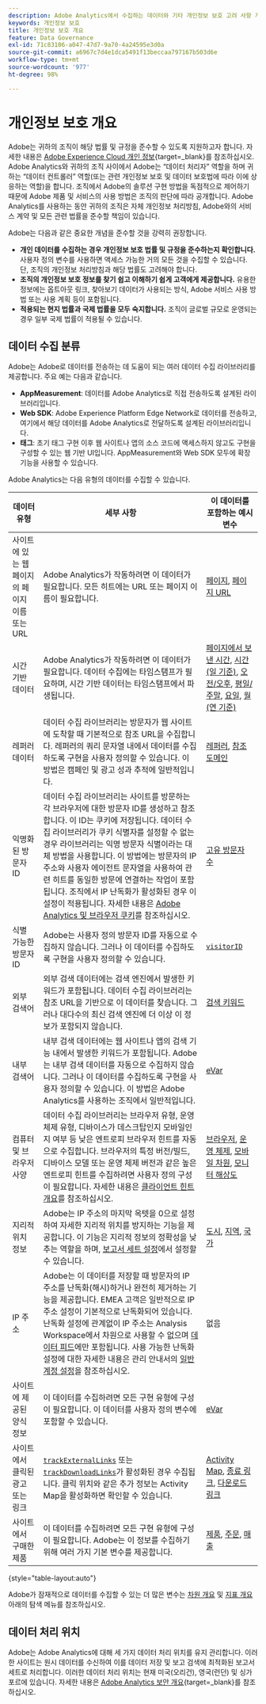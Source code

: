 ```yaml
---
description: Adobe Analytics에서 수집하는 데이터와 기타 개인정보 보호 고려 사항 개요.
keywords: 개인정보 보호
title: 개인정보 보호 개요
feature: Data Governance
exl-id: 71c83106-a047-47d7-9a70-4a24595e3d0a
source-git-commit: a6967c7d4e1dca5491f13beccaa797167b503d6e
workflow-type: tm+mt
source-wordcount: '977'
ht-degree: 98%

---
```


# 개인정보 보호 개요

Adobe는 귀하의 조직이 해당 법률 및 규정을 준수할 수 있도록 지원하고자 합니다. 자세한 내용은 [Adobe Experience Cloud 개인 정보](https://www.adobe.com/kr/privacy/experience-cloud.html){target=_blank}를 참조하십시오. Adobe Analytics와 귀하의 조직 사이에서 Adobe는 “데이터 처리자” 역할을 하며 귀하는 “데이터 컨트롤러” 역할(또는 관련 개인정보 보호 및 데이터 보호법에 따라 이에 상응하는 역할)을 합니다. 조직에서 Adobe의 솔루션 구현 방법을 독점적으로 제어하기 때문에 Adobe 제품 및 서비스의 사용 방법은 조직의 판단에 따라 공개합니다. Adobe Analytics를 사용하는 동안 귀하의 조직은 자체 개인정보 처리방침, Adobe와의 서비스 계약 및 모든 관련 법률을 준수할 책임이 있습니다.

Adobe는 다음과 같은 중요한 개념을 준수할 것을 강력히 권장합니다.

* **개인 데이터를 수집하는 경우 개인정보 보호 법률 및 규정을 준수하는지 확인합니다.** 사용자 정의 변수를 사용하면 액세스 가능한 거의 모든 것을 수집할 수 있습니다. 단, 조직의 개인정보 처리방침과 해당 법률도 고려해야 합니다.
* **조직의 개인정보 보호 정보를 찾기 쉽고 이해하기 쉽게 고객에게 제공합니다.** 유용한 정보에는 옵트아웃 링크, 찾아보기 데이터가 사용되는 방식, Adobe 서비스 사용 방법 또는 사용 계획 등이 포함됩니다.
* **적용되는 현지 법률과 국제 법률을 모두 숙지합니다.** 조직이 글로벌 규모로 운영되는 경우 일부 국제 법률이 적용될 수 있습니다.

## 데이터 수집 분류

Adobe는 Adobe로 데이터를 전송하는 데 도움이 되는 여러 데이터 수집 라이브러리를 제공합니다. 주요 예는 다음과 같습니다.

* **AppMeasurement**: 데이터를 Adobe Analytics로 직접 전송하도록 설계된 라이브러리입니다.
* **Web SDK**: Adobe Experience Platform Edge Network로 데이터를 전송하고, 여기에서 해당 데이터를 Adobe Analytics로 전달하도록 설계된 라이브러리입니다.
* **태그**: 초기 태그 구현 이후 웹 사이트나 앱의 소스 코드에 액세스하지 않고도 구현을 구성할 수 있는 웹 기반 UI입니다. AppMeasurement와 Web SDK 모두에 확장 기능을 사용할 수 있습니다.

Adobe Analytics는 다음 유형의 데이터를 수집할 수 있습니다.

| 데이터 유형 | 세부 사항 | 이 데이터를 포함하는 예시 변수 |
| --- | --- | --- |
| 사이트에 있는 웹 페이지의 페이지 이름 또는 URL | Adobe Analytics가 작동하려면 이 데이터가 필요합니다. 모든 히트에는 URL 또는 페이지 이름이 필요합니다. | [페이지](/help/components/dimensions/page.md), [페이지 URL](/help/components/dimensions/page-url.md) |
| 시간 기반 데이터 | Adobe Analytics가 작동하려면 이 데이터가 필요합니다. 데이터 수집에는 타임스탬프가 필요하며, 시간 기반 데이터는 타임스탬프에서 파생됩니다. | [페이지에서 보낸 시간](/help/components/dimensions/time-spent-on-page.md), [시간(일 기준)](/help/components/dimensions/hour-of-day.md), [오전/오후](/help/components/dimensions/am-pm.md), [평일/주말](/help/components/dimensions/weekday-weekend.md), [요일](/help/components/dimensions/day-of-week.md), [월(연 기준)](/help/components/dimensions/month-of-year.md) |
| 레퍼러 데이터 | 데이터 수집 라이브러리는 방문자가 웹 사이트에 도착할 때 기본적으로 참조 URL을 수집합니다. 레퍼러의 쿼리 문자열 내에서 데이터를 수집하도록 구현을 사용자 정의할 수 있습니다. 이 방법은 캠페인 및 광고 성과 추적에 일반적입니다. | [레퍼러](/help/components/dimensions/referrer.md), [참조 도메인](/help/components/dimensions/referring-domain.md) |
| 익명화된 방문자 ID | 데이터 수집 라이브러리는 사이트를 방문하는 각 브라우저에 대한 방문자 ID를 생성하고 참조합니다. 이 ID는 쿠키에 저장됩니다. 데이터 수집 라이브러리가 쿠키 식별자를 설정할 수 없는 경우 라이브러리는 익명 방문자 식별이라는 대체 방법을 사용합니다. 이 방법에는 방문자의 IP 주소와 사용자 에이전트 문자열을 사용하여 관련 히트를 동일한 방문에 연결하는 작업이 포함됩니다. 조직에서 IP 난독화가 활성화된 경우 이 설정이 적용됩니다. 자세한 내용은 [Adobe Analytics 및 브라우저 쿠키](../cookies/cookies.md)를 참조하십시오. | [고유 방문자 수](/help/components/metrics/unique-visitors.md) |
| 식별 가능한 방문자 ID | Adobe는 사용자 정의 방문자 ID를 자동으로 수집하지 않습니다. 그러나 이 데이터를 수집하도록 구현을 사용자 정의할 수 있습니다. | [`visitorID`](/help/implement/vars/config-vars/visitorid.md) |
| 외부 검색어 | 외부 검색 데이터에는 검색 엔진에서 발생한 키워드가 포함됩니다. 데이터 수집 라이브러리는 참조 URL을 기반으로 이 데이터를 찾습니다. 그러나 대다수의 최신 검색 엔진에 더 이상 이 정보가 포함되지 않습니다. | [검색 키워드](/help/components/dimensions/search-keyword.md) |
| 내부 검색어 | 내부 검색 데이터에는 웹 사이트나 앱의 검색 기능 내에서 발생한 키워드가 포함됩니다. Adobe는 내부 검색 데이터를 자동으로 수집하지 않습니다. 그러나 이 데이터를 수집하도록 구현을 사용자 정의할 수 있습니다. 이 방법은 Adobe Analytics를 사용하는 조직에서 일반적입니다. | [eVar](/help/components/dimensions/evar.md) |
| 컴퓨터 및 브라우저 사양 | 데이터 수집 라이브러리는 브라우저 유형, 운영 체제 유형, 디바이스가 데스크탑인지 모바일인지 여부 등 낮은 엔트로피 브라우저 힌트를 자동으로 수집합니다. 브라우저의 특정 버전/빌드, 디바이스 모델 또는 운영 체제 버전과 같은 높은 엔트로피 힌트를 수집하려면 사용자 정의 구성이 필요합니다. 자세한 내용은 [클라이언트 힌트 개요](../client-hints.md)를 참조하십시오. | [브라우저](/help/components/dimensions/browser.md), [운영 체제](/help/components/dimensions/operating-systems.md), [모바일 차원](/help/components/dimensions/mobile-dimensions.md), [모니터 해상도](/help/components/dimensions/monitor-resolution.md) |
| 지리적 위치 정보 | Adobe는 IP 주소의 마지막 옥텟을 0으로 설정하여 자세한 지리적 위치를 방지하는 기능을 제공합니다. 이 기능은 지리적 정보의 정확성을 낮추는 역할을 하며, [보고서 세트 설정](/help/admin/tools/manage-rs/edit-settings/general/general-acct-settings-admin.md)에서 설정할 수 있습니다. | [도시](/help/components/dimensions/cities.md), [지역](/help/components/dimensions/regions.md), [국가](/help/components/dimensions/countries.md) |
| IP 주소 | Adobe는 이 데이터를 저장할 때 방문자의 IP 주소를 난독화(해시)하거나 완전히 제거하는 기능을 제공합니다. EMEA 고객은 일반적으로 IP 주소 설정이 기본적으로 난독화되어 있습니다. 난독화 설정에 관계없이 IP 주소는 Analysis Workspace에서 차원으로 사용할 수 없으며 [데이터 피드](/help/export/analytics-data-feed/data-feed-overview.md)에만 포함됩니다. 사용 가능한 난독화 설정에 대한 자세한 내용은 관리 안내서의 [일반 계정 설정](/help/admin/tools/manage-rs/edit-settings/general/general-acct-settings-admin.md)을 참조하십시오. | 없음 |
| 사이트에 제공된 양식 정보 | 이 데이터를 수집하려면 모든 구현 유형에 구성이 필요합니다. 이 데이터를 사용자 정의 변수에 포함할 수 있습니다. | [eVar](/help/components/dimensions/evar.md) |
| 사이트에서 클릭된 광고 또는 링크 | [`trackExternalLinks`](/help/implement/vars/config-vars/trackexternallinks.md) 또는 [`trackDownloadLinks`](/help/implement/vars/config-vars/trackdownloadlinks.md)가 활성화된 경우 수집됩니다. 클릭 위치와 같은 추가 정보는 Activity Map을 활성화하면 확인할 수 있습니다. | [Activity Map](/help/analyze/activity-map/overview.md), [종료 링크](/help/components/dimensions/exit-link.md), [다운로드 링크](/help/components/dimensions/download-link.md) |
| 사이트에서 구매한 제품 | 이 데이터를 수집하려면 모든 구현 유형에 구성이 필요합니다. Adobe는 이 정보를 수집하기 위해 여러 가지 기본 변수를 제공합니다. | [제품](/help/components/dimensions/product.md), [주문](/help/components/metrics/orders.md), [매출](/help/components/metrics/revenue.md) |

{style="table-layout:auto"}

Adobe가 잠재적으로 데이터를 수집할 수 있는 더 많은 변수는 [차원 개요](/help/components/dimensions/overview.md) 및 [지표 개요](/help/components/metrics/overview.md) 아래의 탐색 메뉴를 참조하십시오.

## 데이터 처리 위치

Adobe는 Adobe Analytics에 대해 세 가지 데이터 처리 위치를 유지 관리합니다. 이러한 사이트는 원시 데이터를 수신하여 이를 데이터 저장 및 보고 검색에 최적화된 보고서 세트로 처리합니다. 이러한 데이터 처리 위치는 현재 미국(오리건), 영국(런던) 및 싱가포르에 있습니다. 자세한 내용은 [Adobe Analytics 보안 개요](https://www.adobe.com/kr/content/dam/cc/en/trust-center/ungated/whitepapers/experience-cloud/adb-analytics-security-wp.pdf){target=_blank}를 참조하십시오.
